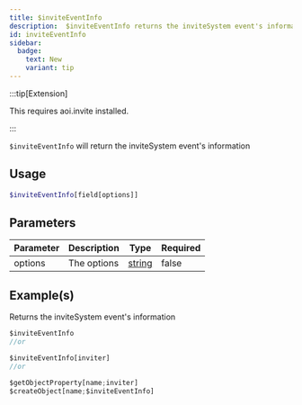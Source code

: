 ```yaml
---
title: $inviteEventInfo
description:  $inviteEventInfo returns the inviteSystem event's information
id: inviteEventInfo
sidebar: 
  badge:
    text: New
    variant: tip
---
```


:::tip[Extension]

This requires aoi.invite installed.

:::

`$inviteEventInfo` will return the inviteSystem event's information

## Usage

```php
$inviteEventInfo[field[options]]
```

## Parameters

| Parameter | Description | Type   | Required |
| --------- | ----------- | ------ | -------- |
| options   | The options | [string](https://developer.mozilla.org/en-US/docs/Web/JavaScript/Reference/Global_Objects/String) | false    |

## Example(s)

Returns the inviteSystem event's information

```javascript
$inviteEventInfo
//or

$inviteEventInfo[inviter]
//or

$getObjectProperty[name;inviter]
$createObject[name;$inviteEventInfo]
```
